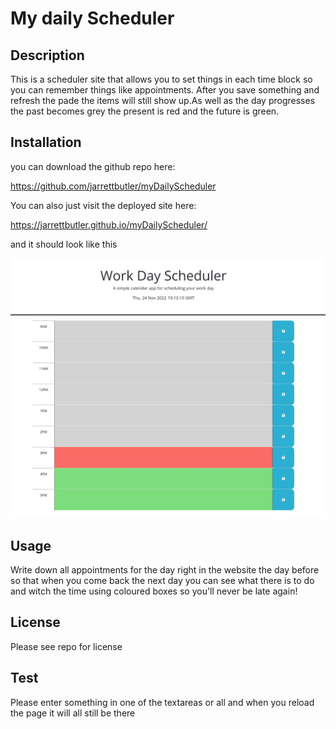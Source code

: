 # My daily Scheduler

## Description

This is a scheduler site that allows you to set things in each time block so you can remember things like appointments. After you save something and refresh the pade the items will still show up.As well as the day progresses the past becomes grey the present is red and the future is green. 

## Installation

you can download the github repo here:

https://github.com/jarrettbutler/myDailyScheduler

You can also just visit the deployed site here:

https://jarrettbutler.github.io/myDailyScheduler/

and it should look like this

<img src='./Develop/images/screenshot.jpg'>

## Usage

Write down all appointments for the day right in the website the day before so that when you come back the next day you can see what there is to do and witch the time using coloured boxes so you'll never be late again!

## License

Please see repo for license

## Test

Please enter something in one of the textareas or all and when you reload the page it will all still be there

